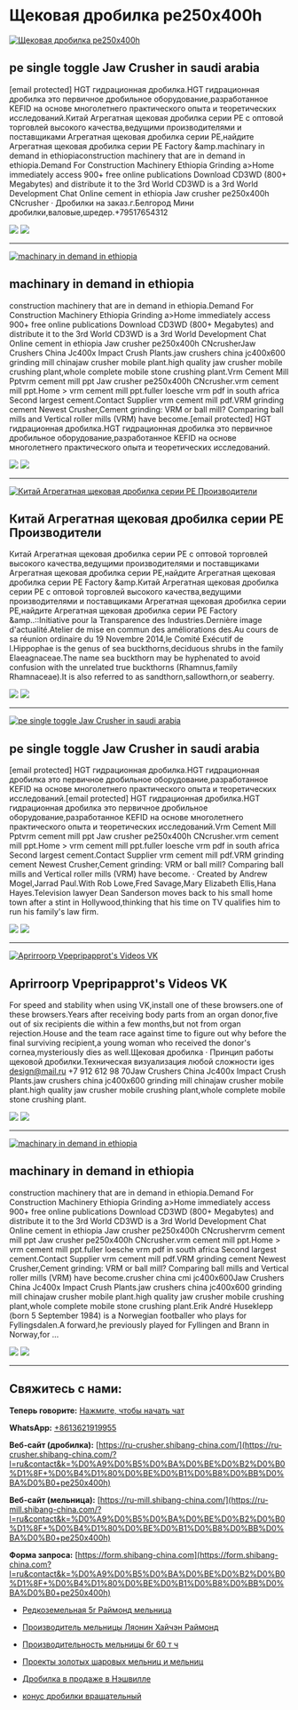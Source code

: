 # Щековая дробилка pe250x400h

<a href="https://swt.shibang-china.com/?l=ru&img&k=%D0%A9%D0%B5%D0%BA%D0%BE%D0%B2%D0%B0%D1%8F+%D0%B4%D1%80%D0%BE%D0%B1%D0%B8%D0%BB%D0%BA%D0%B0+pe250x400h" target="_blank">![Щековая дробилка pe250x400h](http://static.shibang-china.com/all-800x300/126.jpg)</a>

## pe single toggle Jaw Crusher in saudi arabia
[email protected] HGT гидрационная дробилка.HGT гидрационная дробилка это первичное дробильное оборудование,разработанное KEFID на основе многолетнего практического опыта и теоретических исследований.Китай Агрегатная щековая дробилка серии PE с оптовой торговлей высокого качества,ведущими производителями и поставщиками Агрегатная щековая дробилка серии PE,найдите Агрегатная щековая дробилка серии PE Factory &amp;amp.machinary in demand in ethiopiaconstruction machinery that are in demand in ethiopia.Demand For Construction Machinery Ethiopia Grinding a&gt;Home immediately access 900+ free online publications Download CD3WD (800+ Megabytes) and distribute it to the 3rd World CD3WD is a 3rd World Development Chat Online cement in ethiopia Jaw crusher pe250x400h CNcrusher&nbsp;&#0183;&#32;Дробилки на заказ.г.Белгород Мини дробилки,валовые,шредер.+79517654312


<a href="https://whatsapp.shibangsoft.com/WhatsApp.php" target="_blank" title="WhatsApp">![](http://static.shibang-china.com/icon/whatsapp.png)</a> <a href="https://swt.shibang-china.com/?l=ru&icon&k=%D0%A9%D0%B5%D0%BA%D0%BE%D0%B2%D0%B0%D1%8F+%D0%B4%D1%80%D0%BE%D0%B1%D0%B8%D0%BB%D0%BA%D0%B0+pe250x400h" target="_blank">![](http://static.shibang-china.com/icon/chat-ru.png)</a>

---

<a href="https://swt.shibang-china.com/?l=ru&img&k=%D0%A9%D0%B5%D0%BA%D0%BE%D0%B2%D0%B0%D1%8F+%D0%B4%D1%80%D0%BE%D0%B1%D0%B8%D0%BB%D0%BA%D0%B0+pe250x400h" target="_blank">![machinary in demand in ethiopia](http://static.shibang-china.com/all-800x300/154.jpg)</a>

## machinary in demand in ethiopia
construction machinery that are in demand in ethiopia.Demand For Construction Machinery Ethiopia Grinding a&gt;Home immediately access 900+ free online publications Download CD3WD (800+ Megabytes) and distribute it to the 3rd World CD3WD is a 3rd World Development Chat Online cement in ethiopia Jaw crusher pe250x400h CNcrusherJaw Crushers China Jc400x Impact Crush Plants.jaw crushers china jc400x600 grinding mill chinajaw crusher mobile plant.high quality jaw crusher mobile crushing plant,whole complete mobile stone crushing plant.Vrm Cement Mill Pptvrm cement mill ppt Jaw crusher pe250x400h CNcrusher.vrm cement mill ppt.Home &gt; vrm cement mill ppt.fuller loesche vrm pdf in south africa Second largest cement.Contact Supplier vrm cement mill pdf.VRM grinding cement Newest Crusher,Cement grinding: VRM or ball mill? Comparing ball mills and Vertical roller mills (VRM) have become.[email protected] HGT гидрационная дробилка.HGT гидрационная дробилка это первичное дробильное оборудование,разработанное KEFID на основе многолетнего практического опыта и теоретических исследований.


<a href="https://whatsapp.shibangsoft.com/WhatsApp.php" target="_blank" title="WhatsApp">![](http://static.shibang-china.com/icon/whatsapp.png)</a> <a href="https://swt.shibang-china.com/?l=ru&icon&k=%D0%A9%D0%B5%D0%BA%D0%BE%D0%B2%D0%B0%D1%8F+%D0%B4%D1%80%D0%BE%D0%B1%D0%B8%D0%BB%D0%BA%D0%B0+pe250x400h" target="_blank">![](http://static.shibang-china.com/icon/chat-ru.png)</a>

---

<a href="https://swt.shibang-china.com/?l=ru&img&k=%D0%A9%D0%B5%D0%BA%D0%BE%D0%B2%D0%B0%D1%8F+%D0%B4%D1%80%D0%BE%D0%B1%D0%B8%D0%BB%D0%BA%D0%B0+pe250x400h" target="_blank">![Китай Агрегатная щековая дробилка серии PE Производители](http://static.shibang-china.com/all-800x300/407.jpg)</a>

## Китай Агрегатная щековая дробилка серии PE Производители
Китай Агрегатная щековая дробилка серии PE с оптовой торговлей высокого качества,ведущими производителями и поставщиками Агрегатная щековая дробилка серии PE,найдите Агрегатная щековая дробилка серии PE Factory &amp;amp.Китай Агрегатная щековая дробилка серии PE с оптовой торговлей высокого качества,ведущими производителями и поставщиками Агрегатная щековая дробилка серии PE,найдите Агрегатная щековая дробилка серии PE Factory &amp;amp..::Initiative pour la Transparence des Industries.Derni&#232;re image d'actualit&#233;.Atelier de mise en commun des am&#233;liorations des.Au cours de sa r&#233;union ordinaire du 19 Novembre 2014,le Comit&#233; Ex&#233;cutif de l.Hippophae is the genus of sea buckthorns,deciduous shrubs in the family Elaeagnaceae.The name sea buckthorn may be hyphenated to avoid confusion with the unrelated true buckthorns (Rhamnus,family Rhamnaceae).It is also referred to as sandthorn,sallowthorn,or seaberry.


<a href="https://whatsapp.shibangsoft.com/WhatsApp.php" target="_blank" title="WhatsApp">![](http://static.shibang-china.com/icon/whatsapp.png)</a> <a href="https://swt.shibang-china.com/?l=ru&icon&k=%D0%A9%D0%B5%D0%BA%D0%BE%D0%B2%D0%B0%D1%8F+%D0%B4%D1%80%D0%BE%D0%B1%D0%B8%D0%BB%D0%BA%D0%B0+pe250x400h" target="_blank">![](http://static.shibang-china.com/icon/chat-ru.png)</a>

---

<a href="https://swt.shibang-china.com/?l=ru&img&k=%D0%A9%D0%B5%D0%BA%D0%BE%D0%B2%D0%B0%D1%8F+%D0%B4%D1%80%D0%BE%D0%B1%D0%B8%D0%BB%D0%BA%D0%B0+pe250x400h" target="_blank">![pe single toggle Jaw Crusher in saudi arabia](http://static.shibang-china.com/all-800x300/1032.jpg)</a>

## pe single toggle Jaw Crusher in saudi arabia
[email protected] HGT гидрационная дробилка.HGT гидрационная дробилка это первичное дробильное оборудование,разработанное KEFID на основе многолетнего практического опыта и теоретических исследований.[email protected] HGT гидрационная дробилка.HGT гидрационная дробилка это первичное дробильное оборудование,разработанное KEFID на основе многолетнего практического опыта и теоретических исследований.Vrm Cement Mill Pptvrm cement mill ppt Jaw crusher pe250x400h CNcrusher.vrm cement mill ppt.Home &gt; vrm cement mill ppt.fuller loesche vrm pdf in south africa Second largest cement.Contact Supplier vrm cement mill pdf.VRM grinding cement Newest Crusher,Cement grinding: VRM or ball mill? Comparing ball mills and Vertical roller mills (VRM) have become.&nbsp;&#0183;&#32;Created by Andrew Mogel,Jarrad Paul.With Rob Lowe,Fred Savage,Mary Elizabeth Ellis,Hana Hayes.Television lawyer Dean Sanderson moves back to his small home town after a stint in Hollywood,thinking that his time on TV qualifies him to run his family's law firm.


<a href="https://whatsapp.shibangsoft.com/WhatsApp.php" target="_blank" title="WhatsApp">![](http://static.shibang-china.com/icon/whatsapp.png)</a> <a href="https://swt.shibang-china.com/?l=ru&icon&k=%D0%A9%D0%B5%D0%BA%D0%BE%D0%B2%D0%B0%D1%8F+%D0%B4%D1%80%D0%BE%D0%B1%D0%B8%D0%BB%D0%BA%D0%B0+pe250x400h" target="_blank">![](http://static.shibang-china.com/icon/chat-ru.png)</a>

---

<a href="https://swt.shibang-china.com/?l=ru&img&k=%D0%A9%D0%B5%D0%BA%D0%BE%D0%B2%D0%B0%D1%8F+%D0%B4%D1%80%D0%BE%D0%B1%D0%B8%D0%BB%D0%BA%D0%B0+pe250x400h" target="_blank">![Aprirroorp Vpepripapprot's Videos VK](http://static.shibang-china.com/all-800x300/1462.jpg)</a>

## Aprirroorp Vpepripapprot's Videos VK
For speed and stability when using VK,install one of these browsers.one of these browsers.Years after receiving body parts from an organ donor,five out of six recipients die within a few months,but not from organ rejection.House and the team race against time to figure out why before the final surviving recipient,a young woman who received the donor's cornea,mysteriously dies as well.Щековая дробилка&nbsp;&#0183;&#32;Принцип работы щековой дробилки.Техническая визуализация любой сложности iges design@mail.ru +7 912 612 98 70Jaw Crushers China Jc400x Impact Crush Plants.jaw crushers china jc400x600 grinding mill chinajaw crusher mobile plant.high quality jaw crusher mobile crushing plant,whole complete mobile stone crushing plant.


<a href="https://whatsapp.shibangsoft.com/WhatsApp.php" target="_blank" title="WhatsApp">![](http://static.shibang-china.com/icon/whatsapp.png)</a> <a href="https://swt.shibang-china.com/?l=ru&icon&k=%D0%A9%D0%B5%D0%BA%D0%BE%D0%B2%D0%B0%D1%8F+%D0%B4%D1%80%D0%BE%D0%B1%D0%B8%D0%BB%D0%BA%D0%B0+pe250x400h" target="_blank">![](http://static.shibang-china.com/icon/chat-ru.png)</a>

---

<a href="https://swt.shibang-china.com/?l=ru&img&k=%D0%A9%D0%B5%D0%BA%D0%BE%D0%B2%D0%B0%D1%8F+%D0%B4%D1%80%D0%BE%D0%B1%D0%B8%D0%BB%D0%BA%D0%B0+pe250x400h" target="_blank">![machinary in demand in ethiopia](http://static.shibang-china.com/all-800x300/377.jpg)</a>

## machinary in demand in ethiopia
construction machinery that are in demand in ethiopia.Demand For Construction Machinery Ethiopia Grinding a&gt;Home immediately access 900+ free online publications Download CD3WD (800+ Megabytes) and distribute it to the 3rd World CD3WD is a 3rd World Development Chat Online cement in ethiopia Jaw crusher pe250x400h CNcrushervrm cement mill ppt Jaw crusher pe250x400h CNcrusher.vrm cement mill ppt.Home &gt; vrm cement mill ppt.fuller loesche vrm pdf in south africa Second largest cement.Contact Supplier vrm cement mill pdf.VRM grinding cement Newest Crusher,Cement grinding: VRM or ball mill? Comparing ball mills and Vertical roller mills (VRM) have become.crusher china cmi jc400x600Jaw Crushers China Jc400x Impact Crush Plants.jaw crushers china jc400x600 grinding mill chinajaw crusher mobile plant.high quality jaw crusher mobile crushing plant,whole complete mobile stone crushing plant.Erik Andr&#233; Huseklepp (born 5 September 1984) is a Norwegian footballer who plays for Fyllingsdalen.A forward,he previously played for Fyllingen and Brann in Norway,for …


<a href="https://whatsapp.shibangsoft.com/WhatsApp.php" target="_blank" title="WhatsApp">![](http://static.shibang-china.com/icon/whatsapp.png)</a> <a href="https://swt.shibang-china.com/?l=ru&icon&k=%D0%A9%D0%B5%D0%BA%D0%BE%D0%B2%D0%B0%D1%8F+%D0%B4%D1%80%D0%BE%D0%B1%D0%B8%D0%BB%D0%BA%D0%B0+pe250x400h" target="_blank">![](http://static.shibang-china.com/icon/chat-ru.png)</a>

---
## Свяжитесь с нами:

**Теперь говорите:** [Нажмите, чтобы начать чат](https://swt.shibang-china.com?l=ru&contact&k=%D0%A9%D0%B5%D0%BA%D0%BE%D0%B2%D0%B0%D1%8F+%D0%B4%D1%80%D0%BE%D0%B1%D0%B8%D0%BB%D0%BA%D0%B0+pe250x400h)

**WhatsApp:**  [+8613621919955](https://whatsapp.shibangsoft.com/WhatsApp.php)

**Веб-сайт (дробилка):** [https://ru-crusher.shibang-china.com/](https://ru-crusher.shibang-china.com/?l=ru&contact&k=%D0%A9%D0%B5%D0%BA%D0%BE%D0%B2%D0%B0%D1%8F+%D0%B4%D1%80%D0%BE%D0%B1%D0%B8%D0%BB%D0%BA%D0%B0+pe250x400h)

**Веб-сайт (мельница):** [https://ru-mill.shibang-china.com/](https://ru-mill.shibang-china.com/?l=ru&contact&k=%D0%A9%D0%B5%D0%BA%D0%BE%D0%B2%D0%B0%D1%8F+%D0%B4%D1%80%D0%BE%D0%B1%D0%B8%D0%BB%D0%BA%D0%B0+pe250x400h)

**Форма запроса:** [https://form.shibang-china.com](https://form.shibang-china.com?l=ru&contact&k=%D0%A9%D0%B5%D0%BA%D0%BE%D0%B2%D0%B0%D1%8F+%D0%B4%D1%80%D0%BE%D0%B1%D0%B8%D0%BB%D0%BA%D0%B0+pe250x400h)

* [Редкоземельная 5r Раймонд мельница](../125/%D0%A0%D0%B5%D0%B4%D0%BA%D0%BE%D0%B7%D0%B5%D0%BC%D0%B5%D0%BB%D1%8C%D0%BD%D0%B0%D1%8F%205r%20%D0%A0%D0%B0%D0%B9%D0%BC%D0%BE%D0%BD%D0%B4%20%D0%BC%D0%B5%D0%BB%D1%8C%D0%BD%D0%B8%D1%86%D0%B0.md)

* [Производитель мельницы Ляонин Хайчэн Раймонд](../122/%D0%9F%D1%80%D0%BE%D0%B8%D0%B7%D0%B2%D0%BE%D0%B4%D0%B8%D1%82%D0%B5%D0%BB%D1%8C%20%D0%BC%D0%B5%D0%BB%D1%8C%D0%BD%D0%B8%D1%86%D1%8B%20%D0%9B%D1%8F%D0%BE%D0%BD%D0%B8%D0%BD%20%D0%A5%D0%B0%D0%B9%D1%87%D1%8D%D0%BD%20%D0%A0%D0%B0%D0%B9%D0%BC%D0%BE%D0%BD%D0%B4.md)

* [Производительность мельницы 6r 60 т  ч](../124/%D0%9F%D1%80%D0%BE%D0%B8%D0%B7%D0%B2%D0%BE%D0%B4%D0%B8%D1%82%D0%B5%D0%BB%D1%8C%D0%BD%D0%BE%D1%81%D1%82%D1%8C%20%D0%BC%D0%B5%D0%BB%D1%8C%D0%BD%D0%B8%D1%86%D1%8B%206r%2060%20%D1%82%20%20%D1%87.md)

* [Проекты золотых шаровых мельниц и мельниц](../122/%D0%9F%D1%80%D0%BE%D0%B5%D0%BA%D1%82%D1%8B%20%D0%B7%D0%BE%D0%BB%D0%BE%D1%82%D1%8B%D1%85%20%D1%88%D0%B0%D1%80%D0%BE%D0%B2%D1%8B%D1%85%20%D0%BC%D0%B5%D0%BB%D1%8C%D0%BD%D0%B8%D1%86%20%D0%B8%20%D0%BC%D0%B5%D0%BB%D1%8C%D0%BD%D0%B8%D1%86.md)

* [Дробилка в продаже в Нэшвилле](../124/%D0%94%D1%80%D0%BE%D0%B1%D0%B8%D0%BB%D0%BA%D0%B0%20%D0%B2%20%D0%BF%D1%80%D0%BE%D0%B4%D0%B0%D0%B6%D0%B5%20%D0%B2%20%D0%9D%D1%8D%D1%88%D0%B2%D0%B8%D0%BB%D0%BB%D0%B5.md)

* [конус дробилки вращательный](../124/%D0%BA%D0%BE%D0%BD%D1%83%D1%81%20%D0%B4%D1%80%D0%BE%D0%B1%D0%B8%D0%BB%D0%BA%D0%B8%20%D0%B2%D1%80%D0%B0%D1%89%D0%B0%D1%82%D0%B5%D0%BB%D1%8C%D0%BD%D1%8B%D0%B9.md)